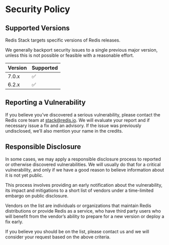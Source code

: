 # Security Policy

## Supported Versions

Redis Stack targets specific versions of Redis releases.

We generally backport security issues to a single previous major version,
unless this is not possible or feasible with a reasonable effort.

| Version | Supported          |
| ------- | ------------------ |
| 7.0.x   | :white_check_mark: |
| 6.2.x   | :white_check_mark: |

## Reporting a Vulnerability

If you believe you’ve discovered a serious vulnerability, please contact the
Redis core team at stack@redis.io. We will evaluate your report and if
necessary issue a fix and an advisory. If the issue was previously undisclosed,
we’ll also mention your name in the credits.

## Responsible Disclosure

In some cases, we may apply a responsible disclosure process to reported or
otherwise discovered vulnerabilities. We will usually do that for a critical
vulnerability, and only if we have a good reason to believe information about
it is not yet public.

This process involves providing an early notification about the vulnerability,
its impact and mitigations to a short list of vendors under a time-limited
embargo on public disclosure.

Vendors on the list are individuals or organizations that maintain Redis
distributions or provide Redis as a service, who have third party users who
will benefit from the vendor’s ability to prepare for a new version or deploy a
fix early.

If you believe you should be on the list, please contact us and we will
consider your request based on the above criteria.
